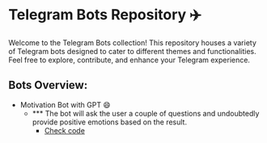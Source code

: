 



# Telegram Bots Repository ✈️

Welcome to the Telegram Bots collection! This repository houses a variety of Telegram bots designed to cater to different themes and functionalities. Feel free to explore, contribute, and enhance your Telegram experience.

## Bots Overview:

- Motivation Bot with GPT 😄
  - *** The bot will ask the user a couple of questions and undoubtedly provide positive emotions based on the result.
    - [Check code](https://github.com/Myrrhrr/Telegram_bots/tree/main/Motivate%20users)


